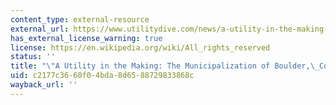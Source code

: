 ```yaml
---
content_type: external-resource
external_url: https://www.utilitydive.com/news/a-utility-in-the-making-the-municipalization-of-boulder-colorado/300268/
has_external_license_warning: true
license: https://en.wikipedia.org/wiki/All_rights_reserved
status: ''
title: "\"A Utility in the Making: The Municipalization of Boulder,\_Colorado.\""
uid: c2177c36-60f0-4bda-8d65-88729833868c
wayback_url: ''
---
```


